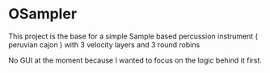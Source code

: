 # OSampler
This project is the base for a simple Sample based percussion instrument ( peruvian cajon ) with 3 velocity layers and 3 round robins

No GUI at the moment because I wanted to focus on the logic behind it first.

